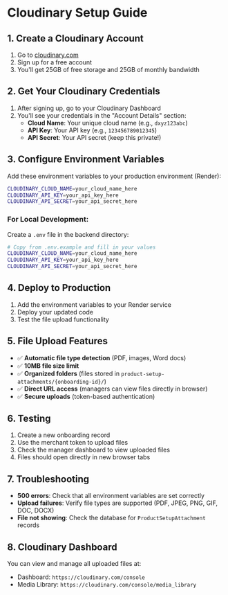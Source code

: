 # Cloudinary Setup Guide

## 1. Create a Cloudinary Account

1. Go to [cloudinary.com](https://cloudinary.com)
2. Sign up for a free account
3. You'll get 25GB of free storage and 25GB of monthly bandwidth

## 2. Get Your Cloudinary Credentials

1. After signing up, go to your Cloudinary Dashboard
2. You'll see your credentials in the "Account Details" section:
   - **Cloud Name**: Your unique cloud name (e.g., `dxyz123abc`)
   - **API Key**: Your API key (e.g., `123456789012345`)
   - **API Secret**: Your API secret (keep this private!)

## 3. Configure Environment Variables

Add these environment variables to your production environment (Render):

```bash
CLOUDINARY_CLOUD_NAME=your_cloud_name_here
CLOUDINARY_API_KEY=your_api_key_here
CLOUDINARY_API_SECRET=your_api_secret_here
```

### For Local Development:
Create a `.env` file in the backend directory:

```bash
# Copy from .env.example and fill in your values
CLOUDINARY_CLOUD_NAME=your_cloud_name_here
CLOUDINARY_API_KEY=your_api_key_here
CLOUDINARY_API_SECRET=your_api_secret_here
```

## 4. Deploy to Production

1. Add the environment variables to your Render service
2. Deploy your updated code
3. Test the file upload functionality

## 5. File Upload Features

- ✅ **Automatic file type detection** (PDF, images, Word docs)
- ✅ **10MB file size limit**
- ✅ **Organized folders** (files stored in `product-setup-attachments/{onboarding-id}/`)
- ✅ **Direct URL access** (managers can view files directly in browser)
- ✅ **Secure uploads** (token-based authentication)

## 6. Testing

1. Create a new onboarding record
2. Use the merchant token to upload files
3. Check the manager dashboard to view uploaded files
4. Files should open directly in new browser tabs

## 7. Troubleshooting

- **500 errors**: Check that all environment variables are set correctly
- **Upload failures**: Verify file types are supported (PDF, JPEG, PNG, GIF, DOC, DOCX)
- **File not showing**: Check the database for `ProductSetupAttachment` records

## 8. Cloudinary Dashboard

You can view and manage all uploaded files at:
- Dashboard: `https://cloudinary.com/console`
- Media Library: `https://cloudinary.com/console/media_library` 